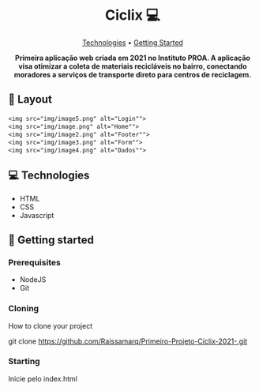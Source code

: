 <h1 align="center" style="font-weight: bold;">Ciclix 💻</h1>

<p align="center">
 <a href="#tech">Technologies</a> • 
 <a href="#started">Getting Started</a> 
</p>

<p align="center">
    <b>Primeira aplicação web criada em 2021 no Instituto PROA. A aplicação visa otimizar a coleta de materiais recicláveis no bairro, conectando moradores a serviços de transporte direto para centros de reciclagem.</b>
</p>


<h2 id="layout">🎨 Layout</h2>

    <img src="img/image5.png" alt="Login"">
    <img src="img/image.png" alt="Home"">
    <img src="img/image2.png" alt="Footer"">
    <img src="img/image3.png" alt="Form"">
    <img src="img/image4.png" alt="Dados"">
   

<h2 id="technologies">💻 Technologies</h2>
<ul>
 <li>HTML</li>
 <li>CSS</li>
 <li>Javascript</li>
</ul>

<h2 id="started">🚀 Getting started</h2>


<h3>Prerequisites</h3>
<ul>
 <li>NodeJS</li>
 <li>Git</li>
</ul>

<h3>Cloning</h3>

How to clone your project

git clone https://github.com/Raissamarq/Primeiro-Projeto-Ciclix-2021-.git

<h3>Starting</h3>

<p>Inicie pelo index.html</p>
